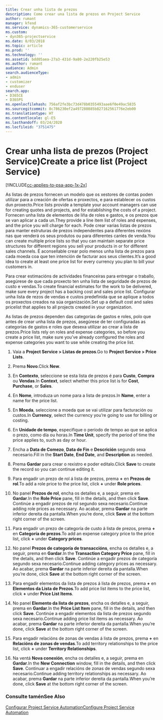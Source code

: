 ```yaml
---
title: Crear unha lista de prezos
description: Como crear una lista de prezos en Project Service
author: rumant
manager: kfend
ms.service: dynamics-365-customerservice
ms.custom:
- dyn365-projectservice
ms.date: 8/03/2018
ms.topic: article
ms.prod: ''
ms.technology: ''
ms.assetid: bdd05aea-27a3-431d-9a80-2e220fb25e53
ms.author: rumant
audience: Admin
search.audienceType:
- admin
- customizer
- enduser
search.app:
- D365CE
- D365PS
ms.openlocfilehash: 756af2fe3bc73d478b0355493aae6f0e49ac5835
ms.sourcegitcommit: 8c786230ef2a497280885b827162561776e2eb00
ms.translationtype: HT
ms.contentlocale: gl-ES
ms.lasthandoff: 03/24/2020
ms.locfileid: "3751475"
---
```

# <a name="create-a-price-list-project-service"></a><span data-ttu-id="6d5be-103">Crear unha lista de prezos (Project Service)</span><span class="sxs-lookup"><span data-stu-id="6d5be-103">Create a price list (Project Service)</span></span>

[!INCLUDE[cc-applies-to-psa-app-1x-2x](../includes/cc-applies-to-psa-app-1x-2x.md)]

<span data-ttu-id="6d5be-104">As listas de prezos fornecen un modelo que os xestores de contas poden utilizar para a creación de ofertas e proxectos, e para establecer os custos dun proxecto.</span><span class="sxs-lookup"><span data-stu-id="6d5be-104">Price lists provide a template your account managers can use for creating quotes and projects, and for establishing the costs of a project.</span></span> <span data-ttu-id="6d5be-105">Fornecen unha lista de elementos de liña de roles e gastos, e os prezos que se van aplicar a cada un.</span><span class="sxs-lookup"><span data-stu-id="6d5be-105">They provide a line item list of roles and expenses, and the price you will charge for each.</span></span> <span data-ttu-id="6d5be-106">Pode crear varias listas de prezos para manter estruturas de prezos independentes para diferentes rexións nas que venderá os seus produtos ou para diferentes canles de venda.</span><span class="sxs-lookup"><span data-stu-id="6d5be-106">You can create multiple price lists so that you can maintain separate price structures for different regions you sell your products in or for different sales channels.</span></span> <span data-ttu-id="6d5be-107">É aconsellable crear polo menos unha lista de prezos para cada moeda coa que ten intención de facturar aos seus clientes.</span><span class="sxs-lookup"><span data-stu-id="6d5be-107">It’s a good idea to create at least one price list for every currency you plan to bill your customers in.</span></span>  
  
<span data-ttu-id="6d5be-108">Para crear estimacións de actividades financeiras para entregar o traballo, asegúrese de que cada proxecto ten unha lista de seguridade de prezos de custo e vendas.</span><span class="sxs-lookup"><span data-stu-id="6d5be-108">To create financial estimates for the work to be delivered, make sure every project has a backing cost and sales price list.</span></span> <span data-ttu-id="6d5be-109">Configurar unha lista de rezos de vendas e custos predefinida que se aplique a todos os proxectos creados na súa organización.</span><span class="sxs-lookup"><span data-stu-id="6d5be-109">Set up a default cost and sales pricelist that applies to all projects created in your organization.</span></span>  
  
<span data-ttu-id="6d5be-110">As listas de prezos dependen das categorías de gastos e roles, polo que antes de crear unha lista de prezos, asegúrese de ter configuradas as categorías de gastos e roles que desexa utilizar ao crear a lista de prezos.</span><span class="sxs-lookup"><span data-stu-id="6d5be-110">Price lists rely on roles and expense categories, so before you create a price list, make sure you’ve already configured the roles and expense categories you want to use while creating the price list.</span></span>  
  
1.  <span data-ttu-id="6d5be-111">Vaia a **Project Service > Listas de prezos**.</span><span class="sxs-lookup"><span data-stu-id="6d5be-111">Go to **Project Service > Price Lists**.</span></span>  
  
2.  <span data-ttu-id="6d5be-112">Prema **Novo**.</span><span class="sxs-lookup"><span data-stu-id="6d5be-112">Click **New**.</span></span>  
  
3.  <span data-ttu-id="6d5be-113">En **Contexto**, seleccione se esta lista de prezos é para **Custo**, **Compra** ou **Vendas**.</span><span class="sxs-lookup"><span data-stu-id="6d5be-113">In **Context**, select whether this price list is for **Cost**, **Purchase**, or **Sales**.</span></span>  
  
4.  <span data-ttu-id="6d5be-114">En **Nome**, introduza un nome para a lista de prezos.</span><span class="sxs-lookup"><span data-stu-id="6d5be-114">In **Name**, enter a name for the price list.</span></span>  
  
5.  <span data-ttu-id="6d5be-115">En **Moeda**, seleccione a moeda que se vai utilizar para facturación ou custos.</span><span class="sxs-lookup"><span data-stu-id="6d5be-115">In **Currency**, select the currency you’re going to use for billing or costing.</span></span>  
  
6.  <span data-ttu-id="6d5be-116">En **Unidade de tempo**, especifique o período de tempo ao que se aplica o prezo, como día ou horas.</span><span class="sxs-lookup"><span data-stu-id="6d5be-116">In **Time Unit**, specify the period of time the price applies to, such as day or hour.</span></span>  
  
7.  <span data-ttu-id="6d5be-117">Encha a **Data de Comezo**, **Data de Fin** e **Descrición** segundo sexa necesario.</span><span class="sxs-lookup"><span data-stu-id="6d5be-117">Fill in the **Start Date**, **End Date**, and **Description** as needed.</span></span>  
  
8.  <span data-ttu-id="6d5be-118">Prema **Gardar** para crear o rexistro e poder editalo.</span><span class="sxs-lookup"><span data-stu-id="6d5be-118">Click **Save** to create the record so you can continue editing it.</span></span>  
  
9. <span data-ttu-id="6d5be-119">Para engadir un prezo de rol á lista de prezos, prema **+** en **Prezos de rol**.</span><span class="sxs-lookup"><span data-stu-id="6d5be-119">To add a role price to the price list, click **+** under **Role prices**.</span></span>  
  
10. <span data-ttu-id="6d5be-120">No panel **Prezos de rol**, encha os detalles e, a seguir, prema en **Gardar**.</span><span class="sxs-lookup"><span data-stu-id="6d5be-120">In the **Role Price** pane, fill in the details, and then click **Save**.</span></span> <span data-ttu-id="6d5be-121">Continúe a engadir prezos de rol segundo sexa necesario.</span><span class="sxs-lookup"><span data-stu-id="6d5be-121">Continue adding role prices as necessary.</span></span> <span data-ttu-id="6d5be-122">Ao acabar, prema **Gardar** na parte inferior dereita da pantalla.</span><span class="sxs-lookup"><span data-stu-id="6d5be-122">When you’re done, click **Save** at the bottom right corner of the screen.</span></span>  
  
11. <span data-ttu-id="6d5be-123">Para engadir un prezo de categoría de custo á lista de prezos, prema **+** en **Categoría de prezos**.</span><span class="sxs-lookup"><span data-stu-id="6d5be-123">To add an expense category price to the price list, click **+** under **Category prices**.</span></span>  
  
12. <span data-ttu-id="6d5be-124">No panel **Prezos de categoría de transaccións**, encha os detalles e, a seguir, prema en **Gardar**.</span><span class="sxs-lookup"><span data-stu-id="6d5be-124">In the **Transaction Category Price** pane, fill in the details, and then click **Save**.</span></span> <span data-ttu-id="6d5be-125">Continúe a engadir prezos de categoría segundo sexa necesario.</span><span class="sxs-lookup"><span data-stu-id="6d5be-125">Continue adding category prices as necessary.</span></span> <span data-ttu-id="6d5be-126">Ao acabar, prema **Gardar** na parte inferior dereita da pantalla.</span><span class="sxs-lookup"><span data-stu-id="6d5be-126">When you’re done, click **Save** at the bottom right corner of the screen.</span></span>  
  
13. <span data-ttu-id="6d5be-127">Para engadir elementos da lista de prezos á lista de prezos, prema **+** en **Elementos da Lista de Prezos**.</span><span class="sxs-lookup"><span data-stu-id="6d5be-127">To add price list items to the price list, click **+** under **Price List Items**.</span></span>  
  
14. <span data-ttu-id="6d5be-128">No panel **Elemento da lista de prezos**, encha os detalles e, a seguir, prema en **Gardar**.</span><span class="sxs-lookup"><span data-stu-id="6d5be-128">In the **Price List Item** pane, fill in the details, and then click **Save**.</span></span> <span data-ttu-id="6d5be-129">Continúe a engadir elementos da lista de prezos segundo sexa necesario.</span><span class="sxs-lookup"><span data-stu-id="6d5be-129">Continue adding price list items as necessary.</span></span> <span data-ttu-id="6d5be-130">Ao acabar, prema **Gardar** na parte inferior dereita da pantalla.</span><span class="sxs-lookup"><span data-stu-id="6d5be-130">When you’re done, click **Save** at the bottom right corner of the screen.</span></span>  
  
15. <span data-ttu-id="6d5be-131">Para engadir relacións de zonas de vendas á lista de prezos, prema **+** en **Relacións de zonas de vendas**.</span><span class="sxs-lookup"><span data-stu-id="6d5be-131">To add territory relationships to the price list, click **+** under **Territory Relationships**.</span></span>  
  
16. <span data-ttu-id="6d5be-132">Na ventá **Nova conexión**, encha os detalles e, a seguir, prema en **Gardar**.</span><span class="sxs-lookup"><span data-stu-id="6d5be-132">In the **New Connection** window, fill in the details, and then click **Save**.</span></span> <span data-ttu-id="6d5be-133">Continuar a engadir relacións de zonas de vendas segundo sexa necesario.</span><span class="sxs-lookup"><span data-stu-id="6d5be-133">Continue adding territory relationships as necessary.</span></span> <span data-ttu-id="6d5be-134">Ao acabar, prema **Gardar** na parte inferior dereita da pantalla.</span><span class="sxs-lookup"><span data-stu-id="6d5be-134">When you’re done, click **Save** at the bottom right corner of the screen.</span></span>  
  
### <a name="see-also"></a><span data-ttu-id="6d5be-135">Consulte tamén</span><span class="sxs-lookup"><span data-stu-id="6d5be-135">See Also</span></span>  
 [<span data-ttu-id="6d5be-136">Configurar Project Service Automation</span><span class="sxs-lookup"><span data-stu-id="6d5be-136">Configure Project Service Automation</span></span>](../project-service/configure.md)
